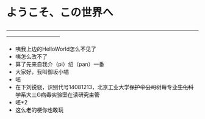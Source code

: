 # ようこそ、この世界へ
——————————————————————————————————————————————
* 咦我上边的HelloWorld怎么不见了
* 咦怎么改不了
* 算了先来自我介（pi）绍（pan）一番
* 大家好，我叫御坂小喵
* 呸
* 在下刘锐骁，识别代号14081213，北京工业大学~~保护伞公司~~树莓专业~~生化科学系~~大三~~G病毒实验室~~在读~~研究主管~~
* 呸*2
* <font color=#000000>这么老的梗你也敢玩</font>
